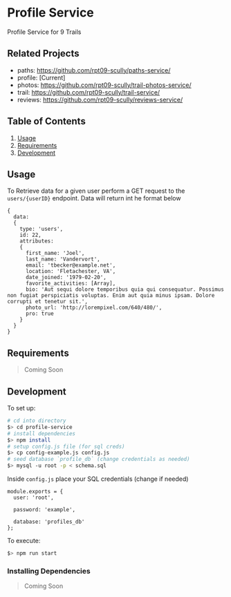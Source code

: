 # Profile Service

Profile Service for 9 Trails

## Related Projects

 - paths: https://github.com/rpt09-scully/paths-service/
 - profile: [Current]
 - photos: https://github.com/rpt09-scully/trail-photos-service/
 - trail: https://github.com/rpt09-scully/trail-service/
 - reviews: https://github.com/rpt09-scully/reviews-service/

## Table of Contents

1. [Usage](#Usage)
1. [Requirements](#requirements)
1. [Development](#development)

## Usage

To Retrieve data for a given user perform a GET request to the `users/{userID}` endpoint. Data will return int he format below

```
{ 
  data:
  { 
    type: 'users',
    id: 22,
    attributes:
    { 
      first_name: 'Joel',
      last_name: 'Vandervort',
      email: 'tbecker@example.net',
      location: 'Fletachester, VA',
      date_joined: '1979-02-20',
      favorite_activities: [Array],
      bio: 'Aut sequi dolore temporibus quia qui consequatur. Possimus non fugiat perspiciatis voluptas. Enim aut quia minus ipsam. Dolore corrupti et tenetur sit.',
      photo_url: 'http://lorempixel.com/640/480/',
      pro: true 
    } 
  } 
}
```

## Requirements

> Coming Soon

## Development


To set up:

  ``` sh
  # cd into directory
  $> cd profile-service
  # install dependencies
  $> npm install
  # setup config.js file (for sql creds)
  $> cp config-example.js config.js
  # seed database `profile_db` (change credentials as needed)
  $> mysql -u root -p < schema.sql  
  ```

  Inside `config.js` place your SQL credentials (change if needed)
  ``` 
  module.exports = {
    user: 'root', 

    password: 'example', 

    database: 'profiles_db'
  };
  ```

  To execute:

  ``` sh
  $> npm run start
  ```

### Installing Dependencies

> Coming Soon


